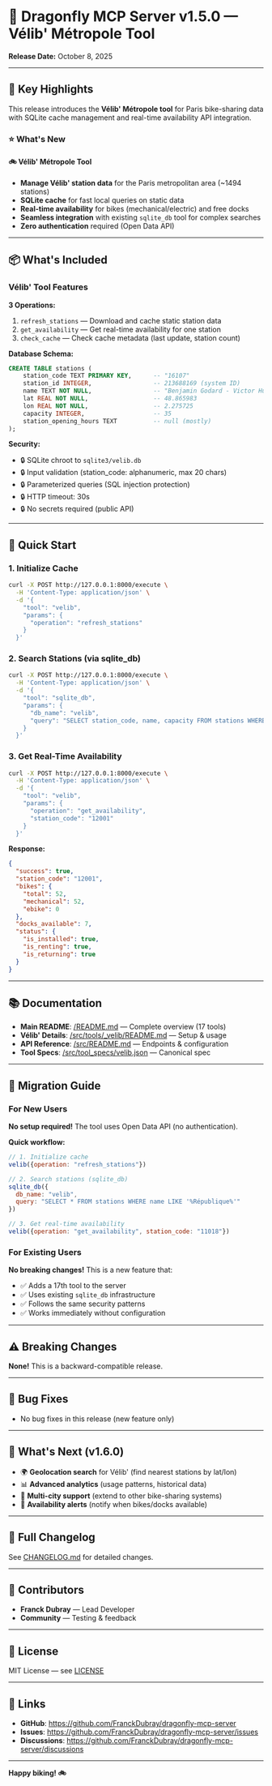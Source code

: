 # 🚀 Dragonfly MCP Server v1.5.0 — Vélib' Métropole Tool

**Release Date:** October 8, 2025

---

## 🎯 Key Highlights

This release introduces the **Vélib' Métropole tool** for Paris bike-sharing data with SQLite cache management and real-time availability API integration.

### ⭐ What's New

#### 🚲 Vélib' Métropole Tool
- **Manage Vélib' station data** for the Paris metropolitan area (~1494 stations)
- **SQLite cache** for fast local queries on static data
- **Real-time availability** for bikes (mechanical/electric) and free docks
- **Seamless integration** with existing `sqlite_db` tool for complex searches
- **Zero authentication** required (Open Data API)

---

## 📦 What's Included

### Vélib' Tool Features

**3 Operations:**
1. `refresh_stations` — Download and cache static station data
2. `get_availability` — Get real-time availability for one station
3. `check_cache` — Check cache metadata (last update, station count)

**Database Schema:**
```sql
CREATE TABLE stations (
    station_code TEXT PRIMARY KEY,      -- "16107"
    station_id INTEGER,                 -- 213688169 (system ID)
    name TEXT NOT NULL,                 -- "Benjamin Godard - Victor Hugo"
    lat REAL NOT NULL,                  -- 48.865983
    lon REAL NOT NULL,                  -- 2.275725
    capacity INTEGER,                   -- 35
    station_opening_hours TEXT          -- null (mostly)
);
```

**Security:**
- 🔒 SQLite chroot to `sqlite3/velib.db`
- 🔒 Input validation (station_code: alphanumeric, max 20 chars)
- 🔒 Parameterized queries (SQL injection protection)
- 🔒 HTTP timeout: 30s
- 🔒 No secrets required (public API)

---

## 🚀 Quick Start

### 1. Initialize Cache
```bash
curl -X POST http://127.0.0.1:8000/execute \
  -H 'Content-Type: application/json' \
  -d '{
    "tool": "velib",
    "params": {
      "operation": "refresh_stations"
    }
  }'
```

### 2. Search Stations (via sqlite_db)
```bash
curl -X POST http://127.0.0.1:8000/execute \
  -H 'Content-Type: application/json' \
  -d '{
    "tool": "sqlite_db",
    "params": {
      "db_name": "velib",
      "query": "SELECT station_code, name, capacity FROM stations WHERE name LIKE '\''%Bastille%'\'' ORDER BY capacity DESC LIMIT 3"
    }
  }'
```

### 3. Get Real-Time Availability
```bash
curl -X POST http://127.0.0.1:8000/execute \
  -H 'Content-Type: application/json' \
  -d '{
    "tool": "velib",
    "params": {
      "operation": "get_availability",
      "station_code": "12001"
    }
  }'
```

**Response:**
```json
{
  "success": true,
  "station_code": "12001",
  "bikes": {
    "total": 52,
    "mechanical": 52,
    "ebike": 0
  },
  "docks_available": 7,
  "status": {
    "is_installed": true,
    "is_renting": true,
    "is_returning": true
  }
}
```

---

## 📚 Documentation

- **Main README**: [/README.md](./README.md) — Complete overview (17 tools)
- **Vélib' Details**: [/src/tools/_velib/README.md](./src/tools/_velib/README.md) — Setup & usage
- **API Reference**: [/src/README.md](./src/README.md) — Endpoints & configuration
- **Tool Specs**: [/src/tool_specs/velib.json](./src/tool_specs/velib.json) — Canonical spec

---

## 🔄 Migration Guide

### For New Users

**No setup required!** The tool uses Open Data API (no authentication).

**Quick workflow:**
```javascript
// 1. Initialize cache
velib({operation: "refresh_stations"})

// 2. Search stations (sqlite_db)
sqlite_db({
  db_name: "velib",
  query: "SELECT * FROM stations WHERE name LIKE '%République%'"
})

// 3. Get real-time availability
velib({operation: "get_availability", station_code: "11018"})
```

### For Existing Users

**No breaking changes!** This is a new feature that:
- ✅ Adds a 17th tool to the server
- ✅ Uses existing `sqlite_db` infrastructure
- ✅ Follows the same security patterns
- ✅ Works immediately without configuration

---

## ⚠️ Breaking Changes

**None!** This is a backward-compatible release.

---

## 🐛 Bug Fixes

- No bug fixes in this release (new feature only)

---

## 🎯 What's Next (v1.6.0)

- 🌍 **Geolocation search** for Vélib' (find nearest stations by lat/lon)
- 📊 **Advanced analytics** (usage patterns, historical data)
- 🚴 **Multi-city support** (extend to other bike-sharing systems)
- 🔔 **Availability alerts** (notify when bikes/docks available)

---

## 📝 Full Changelog

See [CHANGELOG.md](./CHANGELOG.md) for detailed changes.

---

## 🙏 Contributors

- **Franck Dubray** — Lead Developer
- **Community** — Testing & feedback

---

## 📄 License

MIT License — see [LICENSE](./LICENSE)

---

## 🔗 Links

- **GitHub**: https://github.com/FranckDubray/dragonfly-mcp-server
- **Issues**: https://github.com/FranckDubray/dragonfly-mcp-server/issues
- **Discussions**: https://github.com/FranckDubray/dragonfly-mcp-server/discussions

---

**Happy biking! 🚲**
